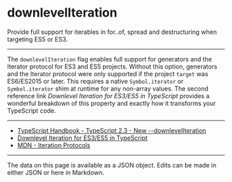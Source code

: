 <!-- Important! Do not modify comment blocks. They are necessary for the transformer to work properly -->

<!-- title -->
# downlevelIteration

<!-- shortDescription -->
Provide full support for iterables in for..of, spread and destructuring when targeting ES5 or ES3.

---

<!-- extendedDescription -->
The `downlevelIteration` flag enables full support for generators and the Iterator protocol for ES3 and ES5 projects. Without this option, generators and the Iterator protocol were only supported if the project `target` was ES6/ES2015 or later. This requires a native `Symbol.iterator` or `Symbol.iterator` shim at runtime for any non-array values. The second reference link _Downlevel Iteration for ES3/ES5 in TypeScript_ provides a wonderful breakdown of this property and exactly how it transforms your TypeScript code.

---

<!-- references -->
- [TypeScript Handbook - TypeScript 2.3 - New --downlevelIteration](https://www.typescriptlang.org/docs/handbook/release-notes/typescript-2-3.html#new---downleveliteration)
- [Downlevel Iteration for ES3/ES5 in TypeScript](https://mariusschulz.com/blog/downlevel-iteration-for-es3-es5-in-typescript)
- [MDN - Iteration Protocols](https://developer.mozilla.org/en-US/docs/Web/JavaScript/Reference/Iteration_protocols)
---

<!-- footer -->
The data on this page is available as a JSON object. Edits can be made in either JSON or here in Markdown.
